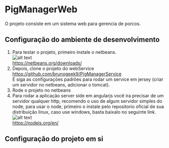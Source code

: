 # PigManagerWeb
O projeto consiste em um sistema web para gerencia de porcos.

## Configuração do ambiente de desenvolvimento
1. Para testar o projeto, primeiro instale o netbeans.<br/>
![alt text](https://sempreupdate.com.br/wp-content/uploads/2017/10/capa.jpg)<br/>
https://netbeans.org/downloads/
2. Depois, clone o projeto do webService <br/>
https://github.com/brunogeek9/PigManagerService <br/>
E siga as configurações padrões para rodar um service em jersey (criar um servidor no netbeans, adicionar o tomcat).
3. Rode o projeto no netbeans<br/>
4. Para rodar a aplicação server side em angularjs você ira precisar de um servidor qualquer http, recomendo o uso de algum 
servidor simples do node, para usar o node, primeiro o instale pelo repositorio oficial de sua distribuição linux, caso use windows,
basta baixalo no seguinte link.<br/>
![alt text](https://nodejs.org/static/images/logo.svg)<br/>
https://nodejs.org/en/<br/>

## Configuração do projeto em si


